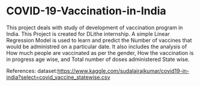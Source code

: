 # COVID-19-Vaccination-in-India
This project deals with study of development of vaccination program in India. This Project is created for DLithe internship.
A simple Linear Regression Model is used to learn and predict the Number of vaccines that would be administred on a particular date.
It also includes the analysis of How much people are vaccinated as per the gender, How the vaccination is in progress age wise, and Total number of doses administered State wise.


References:
dataset:https://www.kaggle.com/sudalairajkumar/covid19-in-india?select=covid_vaccine_statewise.csv
